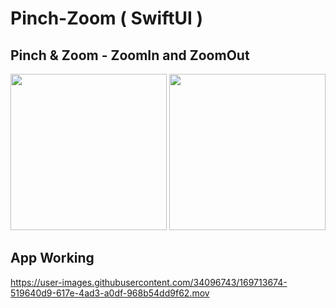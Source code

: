 # Pinch-Zoom ( SwiftUI ) 
## Pinch &amp; Zoom - ZoomIn and ZoomOut 

<img src="https://user-images.githubusercontent.com/34096743/169713567-ff76cc7a-bc0b-4d49-b9c4-0f64ecbd43ce.png" width=250></img> <img src="https://user-images.githubusercontent.com/34096743/169713637-ab2694b2-3cb4-45f7-bfdb-eb4e5c89f26e.png" width=250></img>


## App Working 

https://user-images.githubusercontent.com/34096743/169713674-519640d9-617e-4ad3-a0df-968b54dd9f62.mov

